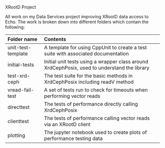 XRootD Project

All work on my Data Services project improving XRootD data access to Echo. The work is broken down into different folders which contain the following:

Folder name        | Contents
 :---              | :---
unit-test-template | A template for using CppUnit to create a test suite with associated documentation
initial-tests      | Initial unit tests using a wrapper class around XrdCephPosix, used to understand the library
test-xrd-ceph      | The test suite for the basic methods in XrdCephPosix including readV method
vread-fail-test    | A set of tests run to check for timeouts when performing vector reads
directtest         | The tests of performance directly calling XrdCephPosix
clienttest         | The tests of performance calling vector reads via an XRootD client
plotting           | The jupyter notebook used to create plots of performance testing data